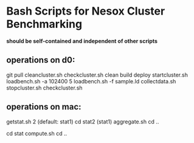 Bash Scripts for Nesox Cluster Benchmarking
===========================================

**should be self-contained and independent of other scripts**

operations on d0:
-----------------
git pull
cleancluster.sh
checkcluster.sh
clean
build
deploy
startcluster.sh
loadbench.sh -a 102400 5
loadbench.sh -f sample.ld
collectdata.sh
stopcluster.sh
checkcluster.sh

operations on mac:
------------------
getstat.sh 2 (default: stat1)
cd stat2 (stat1)
aggregate.sh
cd ..

cd stat
compute.sh
cd ..

